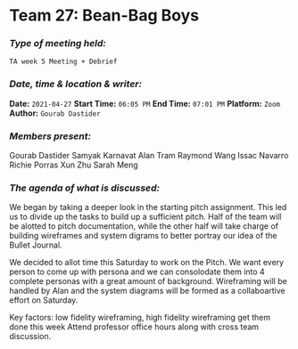  # **Team 27: Bean-Bag Boys**
### *Type of meeting held:*
```
TA week 5 Meeting + Debrief
```
### *Date, time & location & writer:*
**Date:** `2021-04-27`
**Start Time:** `06:05 PM`
**End Time:** `07:01 PM`
**Platform:** `Zoom`
**Author:** `Gourab Dastider`
​
### *Members present:*

Gourab Dastider
Samyak Karnavat
Alan Tram
Raymond Wang 
Issac Navarro
Richie Porras
Xun Zhu
Sarah Meng
​
### *The agenda of what is discussed:*
We began by taking a deeper look in the starting pitch assignment. This led us to divide up the tasks to build up a sufficient pitch. Half of the team will be alotted to pitch documentation, while the other half will take charge of building wireframes and system digrams to better portray our idea of the Bullet Journal.

We decided to allot time this Saturday to work on the Pitch. We want every person to come up with persona and we can consolodate them into 4 complete personas with a great amount of background. Wireframing will be handled by Alan and the system diagrams will be formed as a collaboartive effort on Saturday.

Key factors: low fidelity wireframing, high fidelity wireframing get them done this week
Attend professor office hours along with cross team discussion.
​
